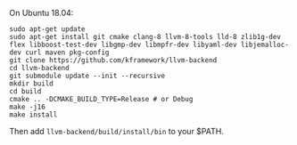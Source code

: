 On Ubuntu 18.04:

```
sudo apt-get update
sudo apt-get install git cmake clang-8 llvm-8-tools lld-8 zlib1g-dev flex libboost-test-dev libgmp-dev libmpfr-dev libyaml-dev libjemalloc-dev curl maven pkg-config
git clone https://github.com/kframework/llvm-backend
cd llvm-backend
git submodule update --init --recursive
mkdir build
cd build
cmake .. -DCMAKE_BUILD_TYPE=Release # or Debug
make -j16
make install
```

Then add `llvm-backend/build/install/bin` to your $PATH.
